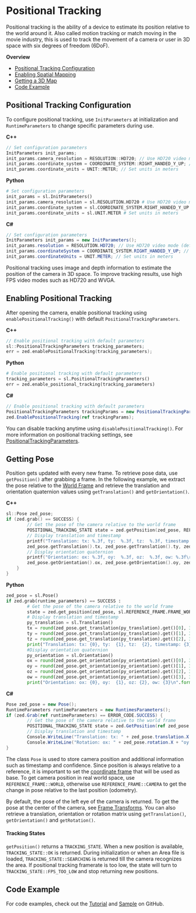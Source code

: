 # Positional Tracking

Positional tracking is the ability of a device to estimate its position relative to the world around it. Also called motion tracking or match moving in the movie industry, this is used to track the movement of a camera or user in 3D space with six degrees of freedom (6DoF).

**Overview**

* [Positional Tracking Configuration](https://github.com/qt-truong/zed-examples/tree/master/05-PositionalTracking#positional-tracking-configuration)
* [Enabling Spatial Mapping](https://github.com/qt-truong/zed-examples/tree/master/05-PositionalTracking#enabling-spatial-mapping)
* [Getting a 3D Map](https://github.com/qt-truong/zed-examples/tree/master/05-PositionalTracking#getting-a-3d-map)
* [Code Example](https://github.com/qt-truong/zed-examples/tree/master/05-PositionalTracking#code-example)

## Positional Tracking Configuration
To configure positional tracking, use `InitParameters` at initialization and `RuntimeParameters` to change specific parameters during use.

**C++**
```cpp
// Set configuration parameters
InitParameters init_params;
init_params.camera_resolution = RESOLUTION::HD720; // Use HD720 video mode (default fps: 60)
init_params.coordinate_system = COORDINATE_SYSTEM::RIGHT_HANDED_Y_UP; // Use a right-handed Y-up coordinate system
init_params.coordinate_units = UNIT::METER; // Set units in meters
```

**Python**
```python
# Set configuration parameters
init_params = sl.InitParameters()
init_params.camera_resolution = sl.RESOLUTION.HD720 # Use HD720 video mode (default fps: 60)
init_params.coordinate_system = sl.COORDINATE_SYSTEM.RIGHT_HANDED_Y_UP # Use a right-handed Y-up coordinate system
init_params.coordinate_units = sl.UNIT.METER # Set units in meters
```

**C#**
```csharp
// Set configuration parameters
InitParameters init_params = new InitParameters();
init_params.resolution = RESOLUTION.HD720; // Use HD720 video mode (default fps: 60)
init_params.coordinateSystem = COORDINATE_SYSTEM.RIGHT_HANDED_Y_UP; // Use a right-handed Y-up coordinate system
init_params.coordinateUnits = UNIT.METER; // Set units in meters
```

Positional tracking uses image and depth information to estimate the position of the camera in 3D space. To improve tracking results, use high FPS video modes such as HD720 and WVGA.


## Enabling Positional Tracking
After opening the camera, enable positional tracking using `enablePositionalTracking()` with default `PositionalTrackingParameters`.

**C++**
```cpp
// Enable positional tracking with default parameters
sl::PositionalTrackingParameters tracking_parameters;
err = zed.enablePositionalTracking(tracking_parameters);
```

**Python**
```python
# Enable positional tracking with default parameters
tracking_parameters = sl.PositionalTrackingParameters()
err = zed.enable_positional_tracking(tracking_parameters)
```

**C#**
```csharp
// Enable positional tracking with default parameters
PositionalTrackingParameters trackingParams = new PositionalTrackingParameters();
zed.EnablePositionalTracking(ref trackingParams);
```

You can disable tracking anytime using `disablePositionalTracking()`. For more information on positional tracking settings, see [PositionalTrackingParameters](https://www.stereolabs.com/docs/api/structsl_1_1PositionalTrackingParameters.html).


## Getting Pose
Position gets updated with every new frame. To retrieve pose data, use `getPosition()` after grabbing a  frame. In the following example, we extract the pose relative to the [World Frame](/positional-tracking/coordinate-frames/#world-frame) and retrieve the translation and orientation quaternion values using `getTranslation()` and `getOrientation()`.

**C++**
```cpp
sl::Pose zed_pose;
if (zed.grab() == SUCCESS) {
        // Get the pose of the camera relative to the world frame
        POSITIONAL_TRACKING_STATE state = zed.getPosition(zed_pose, REFERENCE_FRAME::WORLD);
        // Display translation and timestamp
        printf("Translation: tx: %.3f, ty:  %.3f, tz:  %.3f, timestamp: %llu\r",
        zed_pose.getTranslation().tx, zed_pose.getTranslation().ty, zed_pose.getTranslation().tz, zed_pose.timestamp);
        // Display orientation quaternion
        printf("Orientation: ox: %.3f, oy:  %.3f, oz:  %.3f, ow: %.3f\r",
        zed_pose.getOrientation().ox, zed_pose.getOrientation().oy, zed_pose.getOrientation().oz, zed_pose.getOrientation().ow);
    }
}
```

**Python**
```python
zed_pose = sl.Pose()
if zed.grab(runtime_parameters) == SUCCESS :
        # Get the pose of the camera relative to the world frame
        state = zed.get_position(zed_pose, sl.REFERENCE_FRAME.FRAME_WORLD)
        # Display translation and timestamp
        py_translation = sl.Translation()
        tx = round(zed_pose.get_translation(py_translation).get()[0], 3)
        ty = round(zed_pose.get_translation(py_translation).get()[1], 3)
        tz = round(zed_pose.get_translation(py_translation).get()[2], 3)
        print("Translation: tx: {0}, ty:  {1}, tz:  {2}, timestamp: {3}\n".format(tx, ty, tz, zed_pose.timestamp))
        #Display orientation quaternion
        py_orientation = sl.Orientation()
        ox = round(zed_pose.get_orientation(py_orientation).get()[0], 3)
        oy = round(zed_pose.get_orientation(py_orientation).get()[1], 3)
        oz = round(zed_pose.get_orientation(py_orientation).get()[2], 3)
        ow = round(zed_pose.get_orientation(py_orientation).get()[3], 3)
        print("Orientation: ox: {0}, oy:  {1}, oz: {2}, ow: {3}\n".format(ox, oy, oz, ow))
```

**C#**
```csharp
Pose zed_pose = new Pose();
RuntimeParameters runtimeParameters = new RuntimesParameters();
if (zed.Grab(ref runtimeParameters) == ERROR_CODE.SUCCESS) {
        // Get the pose of the camera relative to the world frame
        POSITIONAL_TRACKING_STATE state = zed.GetPosition(ref zed_pose, REFERENCE_FRAME.WORLD);
        // Display translation and timestamp
        Console.WriteLine("Translation: tx: " + zed_pose.translation.X + "ty: " + zed_pose.translation.Y + "tz: " + zed_pose.translation.Z + "Timestamp: " + zed_pose.timestamp);
        Console.WriteLine("Rotation: ox: " + zed_pose.rotation.X + "oy: " + zed_pose.rotation.Y + "oz: " + zed_pose.rotation.Z + "ow: " + zed_pose.rotation.w);
}
```

The class `Pose` is used to store camera position and additional information such as timestamp and confidence. Since position is always relative to a reference, it is important to set the [coordinate frame](https://www.stereolabs.com/docs/positional-tracking/coordinate-frames/) that will be used as base. To get camera position in real world space, use `REFERENCE_FRAME::WORLD`, otherwise use `REFERENCE_FRAME::CAMERA` to get the change in pose relative to the last position (odometry).

By default, the pose of the left eye of the camera is returned. To get the pose at the center of the camera, see [Frame Transforms](https://www.stereolabs.com/docs/positional-tracking/coordinate-frames/#frame-transforms). You can also retrieve a translation, orientation or rotation matrix using `getTranslation()`, `getOrientation()` and `getRotation()`.

#### Tracking States
`getPosition()` returns a `TRACKING_STATE`. When a new position is available, `TRACKING_STATE::OK` is returned. During initialization or when an Area file is loaded, `TRACKING_STATE::SEARCHING` is returned till the camera recognizes the area. If positional tracking framerate is too low, the state will turn to `TRACKING_STATE::FPS_TOO_LOW` and stop returning new positions.

## Code Example
For code examples, check out the [Tutorial](https://github.com/qt-truong/zed-examples/tree/master/09-Tutorials/tutorial%204%20-%20positional%20tracking) and [Sample](https://github.com/qt-truong/zed-examples/tree/master/10-Samples/positional%20tracking) on GitHub.
